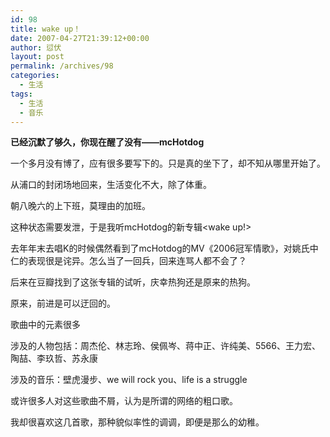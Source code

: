 ```yaml
---
id: 98
title: wake up！
date: 2007-04-27T21:39:12+00:00
author: 愆伏
layout: post
permalink: /archives/98
categories:
  - 生活
tags:
  - 生活
  - 音乐
---
```

**已经沉默了够久，你现在醒了没有——mcHotdog**

一个多月没有博了，应有很多要写下的。只是真的坐下了，却不知从哪里开始了。
  
从浦口的封闭场地回来，生活变化不大，除了体重。
  
朝八晚六的上下班，莫理由的加班。
  
这种状态需要发泄，于是我听mcHotdog的新专辑<wake up!>

去年年末去唱K的时候偶然看到了mcHotdog的MV《2006冠军情歌》，对姚氏中仁的表现很是诧异。怎么当了一回兵，回来连骂人都不会了？
  
后来在豆瓣找到了这张专辑的试听，庆幸热狗还是原来的热狗。
  
原来，前进是可以迂回的。

歌曲中的元素很多
  
涉及的人物包括：周杰伦、林志玲、侯佩岑、蒋中正、许纯美、5566、王力宏、陶喆、李玖哲、苏永康
  
涉及的音乐：壁虎漫步、we will rock you、life is a struggle

或许很多人对这些歌曲不屑，认为是所谓的网络的粗口歌。
  
我却很喜欢这几首歌，那种貌似率性的调调，即便是那么的幼稚。
